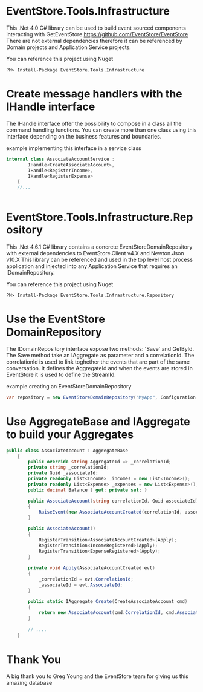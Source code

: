 # EventStore.Tools.Infrastructure
This .Net 4.0 C# library can be used to build event sourced components interacting with GetEventStore https://github.com/EventStore/EventStore 
There are not external dependencies therefore it can be referenced by Domain projects and Application Service projects.
  
You can reference this project using Nuget  
```
PM> Install-Package EventStore.Tools.Infrastructure  
```

# Create message handlers with the IHandle interface  
  
  The IHandle interface offer the possibility to compose in a class all the command handling functions. You can create more than one class using this interface depending on the business features and boundaries.  
  
example implementing this interface in a service class  
```c#
internal class AssociateAccountService : 
        IHandle<CreateAssociateAccount>, 
        IHandle<RegisterIncome>,
        IHandle<RegisterExpense>
    { 
    //...
    
```

# EventStore.Tools.Infrastructure.Repository
This .Net 4.6.1 C# library contains a concrete EventStoreDomainRepository with external dependencies to EventStore.Client v4.X and Newton.Json v10.X
This library can be referenced and used in the top level host process application and injected into any Application Service that requires an IDomainRepository.  

You can reference this project using Nuget  
```
PM> Install-Package EventStore.Tools.Infrastructure.Repository
```  

# Use the EventStore DomainRepository

The IDomainRepository interface expose two methods: 'Save' and GetById. The Save method take an IAggregate as parameter and a correlationId. 
The correlationId is used to link toghether the events that are part of the same conversation. It defines the AggregateId and when the events are stored in EventStore it is used to define the StreamId.
  
example creating an EventStoreDomainRepository
```c#
var repository = new EventStoreDomainRepository("MyApp", Configuration.CreateConnection("MyAdapterConnection"));
```

# Use AggregateBase and IAggregate to build your Aggregates  

```c#
public class AssociateAccount : AggregateBase
    {
        public override string AggregateId => _correlationId;
        private string _correlationId;
        private Guid _associateId;
        private readonly List<Income> _incomes = new List<Income>();
        private readonly List<Expense> _expenses = new List<Expense>();
        public decimal Balance { get; private set; }

        public AssociateAccount(string correlationId, Guid associateId) : this()
        {
            RaiseEvent(new AssociateAccountCreated(correlationId, associateId));
        }

        public AssociateAccount()
        {
            RegisterTransition<AssociateAccountCreated>(Apply);
            RegisterTransition<IncomeRegistered>(Apply);
            RegisterTransition<ExpenseRegistered>(Apply);
        }
        
        private void Apply(AssociateAccountCreated evt)
        {
            _correlationId = evt.CorrelationId;
            _associateId = evt.AssociateId;
        }

        public static IAggregate Create(CreateAssociateAccount cmd)
        {
            return new AssociateAccount(cmd.CorrelationId, cmd.AssociateId);
        }
        
        // ....
    }
```

# Thank You
A big thank you to Greg Young and the EventStore team for giving us this amazing database
